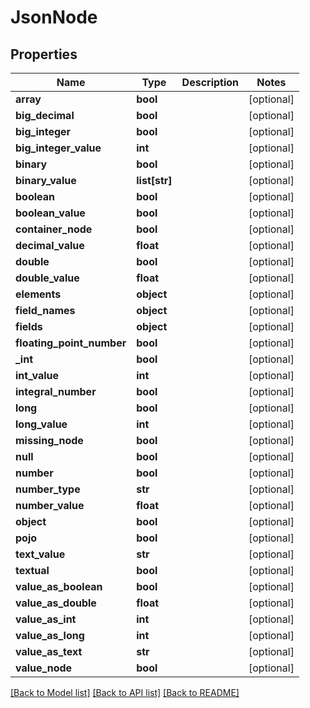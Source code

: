 # JsonNode

## Properties
Name | Type | Description | Notes
------------ | ------------- | ------------- | -------------
**array** | **bool** |  | [optional] 
**big_decimal** | **bool** |  | [optional] 
**big_integer** | **bool** |  | [optional] 
**big_integer_value** | **int** |  | [optional] 
**binary** | **bool** |  | [optional] 
**binary_value** | **list[str]** |  | [optional] 
**boolean** | **bool** |  | [optional] 
**boolean_value** | **bool** |  | [optional] 
**container_node** | **bool** |  | [optional] 
**decimal_value** | **float** |  | [optional] 
**double** | **bool** |  | [optional] 
**double_value** | **float** |  | [optional] 
**elements** | **object** |  | [optional] 
**field_names** | **object** |  | [optional] 
**fields** | **object** |  | [optional] 
**floating_point_number** | **bool** |  | [optional] 
**_int** | **bool** |  | [optional] 
**int_value** | **int** |  | [optional] 
**integral_number** | **bool** |  | [optional] 
**long** | **bool** |  | [optional] 
**long_value** | **int** |  | [optional] 
**missing_node** | **bool** |  | [optional] 
**null** | **bool** |  | [optional] 
**number** | **bool** |  | [optional] 
**number_type** | **str** |  | [optional] 
**number_value** | **float** |  | [optional] 
**object** | **bool** |  | [optional] 
**pojo** | **bool** |  | [optional] 
**text_value** | **str** |  | [optional] 
**textual** | **bool** |  | [optional] 
**value_as_boolean** | **bool** |  | [optional] 
**value_as_double** | **float** |  | [optional] 
**value_as_int** | **int** |  | [optional] 
**value_as_long** | **int** |  | [optional] 
**value_as_text** | **str** |  | [optional] 
**value_node** | **bool** |  | [optional] 

[[Back to Model list]](../README.md#documentation-for-models) [[Back to API list]](../README.md#documentation-for-api-endpoints) [[Back to README]](../README.md)

